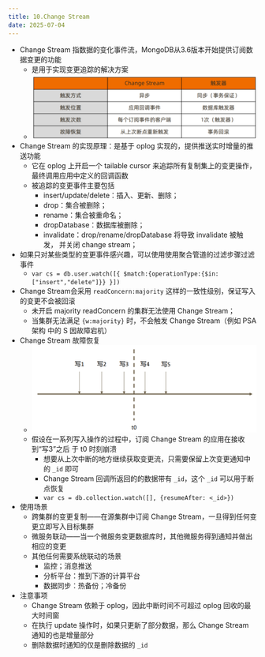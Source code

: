 ```yaml
---
title: 10.Change Stream
date: 2025-07-04
---
```



- Change Stream 指数据的变化事件流，MongoDB从3.6版本开始提供订阅数据变更的功能
	- 是用于实现变更追踪的解决方案
	- ![Change Stream](static/MongoDB-Change-Stream-1.png)
- Change Stream 的实现原理：是基于 oplog 实现的，提供推送实时增量的推送功能
	- 它在 oplog 上开启一个 tailable cursor 来追踪所有复制集上的变更操作，最终调用应用中定义的回调函数
	- 被追踪的变更事件主要包括
		- insert/update/delete：插入、更新、删除；
		- drop：集合被删除；
		- rename：集合被重命名；
		- dropDatabase：数据库被删除；
		- invalidate：drop/rename/dropDatabase 将导致 invalidate 被触发， 并关闭 change stream；
- 如果只对某些类型的变更事件感兴趣，可以使用使用聚合管道的过滤步骤过滤事件
	- `var cs = db.user.watch([{ $match:{operationType:{$in:["insert","delete"]}} }])`
- Change Stream会采用 `readConcern:majority` 这样的一致性级别，保证写入的变更不会被回滚
	- 未开启 majority readConcern 的集群无法使用 Change Stream；
	- 当集群无法满足 `{w:majority}` 时，不会触发 Change Stream（例如 PSA 架构 中的 S 因故障宕机）
- Change Stream 故障恢复
	- ![Change Stream 故障恢复](static/MongoDB-Change-Stream-2.png)
	- 假设在一系列写入操作的过程中，订阅 Change Stream 的应用在接收到“写3”之后 于 t0 时刻崩溃
		- 想要从上次中断的地方继续获取变更流，只需要保留上次变更通知中的 `_id` 即可
		- Change Stream 回调所返回的的数据带有 `_id`，这个 `_id` 可以用于断点恢复
		- `var cs = db.collection.watch([], {resumeAfter: <_id>})`
- 使用场景
	- 跨集群的变更复制——在源集群中订阅 Change Stream，一旦得到任何变更立即写入目标集群
	- 微服务联动——当一个微服务变更数据库时，其他微服务得到通知并做出相应的变更
	- 其他任何需要系统联动的场景
		- 监控；消息推送
		- 分析平台：推到下游的计算平台
		- 数据同步：热备份；冷备份
- 注意事项
	- Change Stream 依赖于 oplog，因此中断时间不可超过 oplog 回收的最大时间窗
	- 在执行 update 操作时，如果只更新了部分数据，那么 Change Stream 通知的也是增量部分
	- 删除数据时通知的仅是删除数据的 `_id`



